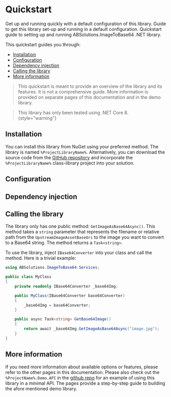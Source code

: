 # Quickstart

<link-summary>Get up and running quickly with a default configuration of this library.</link-summary>
<card-summary>Guide to get this library set-up and running in a default configuration.</card-summary>
<web-summary>Quickstart guide to setting up and running ABSolutions.ImageToBase64 .NET library.</web-summary>

This quickstart guides you through:

- <a href="#installation" summary="Installing the NuGet package">Installation</a>
- <a href="#configuration" summary="Configuration options">Configuration</a>
- <a href="#dependency-injection" summary="Use this library via dependency injection">Dependency injection</a>
- <a href="#calling-the-library" summary="How to call this library in your code">Calling the library</a>
- <a href="#more-information" summary="Get more in-depth information about this library">More information</a>

> This quickstart is meant to provide an overview of the library and its features. It is not a comprehensive guide. More
> information is provided on separate pages of this documentation and in the demo library.

> This library has only been tested using .NET Core 8.
> {style="warning"}

## Installation

You can install this library from NuGet using your preferred method. The library is named `%ProjectLibraryName%`.
Alternatively, you can download the source code from the [GitHub repository](%GitRepo%) and incorporate the
`%ProjectLibraryName%` class-library project into your solution.

## Configuration

<include from="Shared_Snippets.topic" element-id="LibraryConfigTableWithNotes"/>

## Dependency injection

<include from="Shared_Snippets.topic" element-id="LibraryDI"/>

## Calling the library

The library only has one public method: `GetImageAsBase64Async()`. This method takes a `string` parameter that
represents the filename or relative path from the `UpstreamImageAssetBaseUri` to the image you want to
convert to a Base64 string. The method returns a `Task<string>`.

To use the library, inject `IBase64Converter` into your class and call the method. Here is a trivial example:

```c#
using ABSolutions.ImageToBase64.Services;

public class MyClass
{
    private readonly IBase64Converter _base64Img;

    public MyClass(IBase64Converter base64Converter)
    {
        _base64Img = base64Converter;
    }

    public async Task<string> GetBase64Image()
    {
        return await _base64Img.GetImageAsBase64Async("image.jpg");
    }
}
```

## More information

If you need more information about available options or features, please refer to the other pages in this documentation.
Please also check out the `%ProjectName%.Demo.API` in the [github repo](%GitRepo%) for an example of using this library
in a minimal API. The [](Library_Build-a-demo-api.md) pages provide a step-by-step guide to building the afore mentioned
demo library.